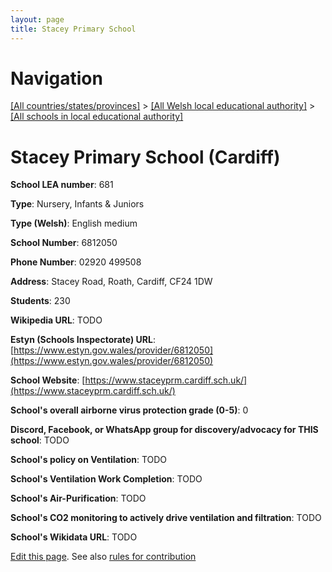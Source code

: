 ```yaml
---
layout: page
title: Stacey Primary School
---
```

# Navigation

[[All countries/states/provinces]](../../..) > [[All Welsh local educational authority]](../..) > [[All schools in local educational authority]](..)

# Stacey Primary School (Cardiff)

**School LEA number**: 681

**Type**: Nursery, Infants & Juniors

**Type (Welsh)**: English medium

**School Number**: 6812050

**Phone Number**: 02920 499508

**Address**: Stacey Road, Roath, Cardiff, CF24 1DW

**Students**: 230

**Wikipedia URL**: TODO

**Estyn (Schools Inspectorate) URL**: [https://www.estyn.gov.wales/provider/6812050](https://www.estyn.gov.wales/provider/6812050)

**School Website**: [https://www.staceyprm.cardiff.sch.uk/](https://www.staceyprm.cardiff.sch.uk/)

**School's overall airborne virus protection grade (0-5)**: 0

**Discord, Facebook, or WhatsApp group for discovery/advocacy for THIS school**: TODO

**School's policy on Ventilation**: TODO

**School's Ventilation Work Completion**: TODO

**School's Air-Purification**: TODO

**School's CO2 monitoring to actively drive ventilation and filtration**: TODO

**School's Wikidata URL**: TODO




[Edit this page](https://github.com/VentilationProject/Wales/edit/prif/./Cardiff/Stacey_Primary_School.md). See also [rules for contribution](../../../contribution-rules/)
